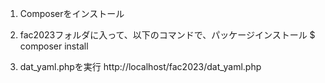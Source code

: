 1. Composerをインストール

2. fac2023フォルダに入って、以下のコマンドで、パッケージインストール
  $ composer install

3. dat_yaml.phpを実行
  http://localhost/fac2023/dat_yaml.php